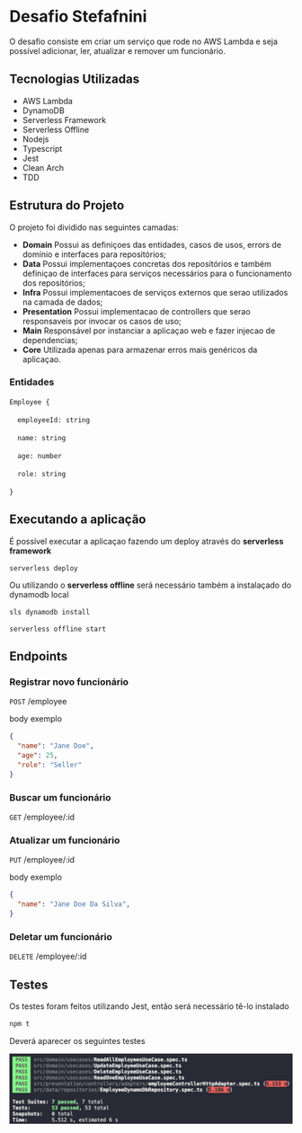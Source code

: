 
# **Desafio Stefafnini**
O desafio consiste em criar um serviço que rode no AWS Lambda e seja possível adicionar, ler, atualizar e remover um funcionário.

## Tecnologias Utilizadas
* AWS Lambda
* DynamoDB
* Serverless Framework
* Serverless Offline
* Nodejs
* Typescript
* Jest
* Clean Arch
* TDD

## Estrutura do Projeto
O projeto foi dividido nas seguintes camadas:
- **Domain**
Possui as definiçoes das entidades, casos de usos, errors de domínio e interfaces para repositórios;
- **Data**
Possui implementaçoes concretas dos repositórios e também definiçao de interfaces para serviços necessários para o funcionamento dos repositórios;
- **Infra**
Possui implementacoes de serviços externos que serao utilizados na camada de dados;
- **Presentation**
Possui implementacao de controllers que serao responsaveis por invocar os casos de uso;
- **Main**
Responsável por instanciar a aplicaçao web e fazer injecao de dependencias;
- **Core**
Utilizada apenas para armazenar erros mais genéricos da aplicaçao.

### Entidades
```
Employee {

  employeeId: string

  name: string

  age: number

  role: string

}
```
## **Executando a aplicação**
É possível executar a aplicaçao fazendo um deploy através do **serverless framework**
```
serverless deploy
```
Ou utilizando o **serverless offline**
será necessário também a instalaçado do dynamodb local
```
sls dynamodb install
```
```
serverless offline start
```

## **Endpoints**
### Registrar novo funcionário
```POST``` /employee

body exemplo
```json
{
  "name": "Jane Doe",
  "age": 25,
  "role": "Seller"
}
```
### Buscar um funcionário
```GET``` /employee/:id

### Atualizar um funcionário
```PUT``` /employee/:id

body exemplo
```json
{
  "name": "Jane Doe Da Silva",
}
```

### Deletar um funcionário
```DELETE``` /employee/:id

## **Testes**
Os testes foram feitos utilizando Jest, então será necessário tê-lo instalado
```bash
npm t
```
Deverá aparecer os seguintes testes

![testes](./prints/testes.png)
